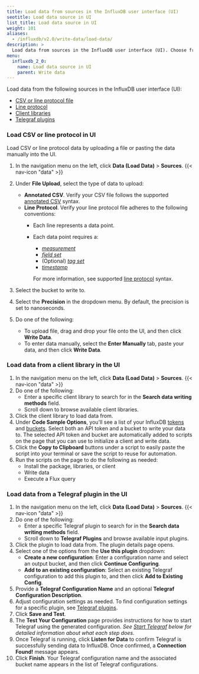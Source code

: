 ```yaml
---
title: Load data from sources in the InfluxDB user interface (UI)
seotitle: Load data source in UI
list_title: Load data source in UI
weight: 101
aliases:
  - /influxdb/v2.0/write-data/load-data/
description: >
  Load data from sources in the InfluxDB user interface (UI). Choose from popular client libraries (such as Python, Ruby, Scala, and more!) or load data with a Telegraf plugin (like MQTT Consumer, MySQL, File, and many more!).
menu:
  influxdb_2_0:
    name: Load data source in UI
    parent: Write data
---
```


Load data from the following sources in the InfluxDB user interface (UI):

- [CSV or line protocol file](#load-csv-or-line-protocol-in-ui)
- [Line protocol](#load-data-using-line-protocol)
- [Client libraries](#load-data-from-a-client-library-in-the-ui)
- [Telegraf plugins](#load-data-from-a-telegraf-plugin-in-the-ui)

### Load CSV or line protocol in UI

Load CSV or line protocol data by uploading a file or pasting the data manually into the UI.

1. In the navigation menu on the left, click **Data (Load Data)** > **Sources**.
    {{< nav-icon "data" >}}
2. Under **File Upload**, select the type of data to upload:
    - **Annotated CSV**. Verify your CSV file follows the supported [annotated CSV](/influxdb/cloud/reference/syntax/annotated-csv/) syntax.
    - **Line Protocol**. Verify your line protocol file adheres to the following conventions:  
       - Each line represents a data point.
        - Each data point requires a:  
          - [*measurement*](/influxdb/cloud/reference/syntax/line-protocol/#measurement)
          - [*field set*](/influxdb/cloud/reference/syntax/line-protocol/#field-set)
          - (Optional) [*tag set*](/influxdb/cloud/reference/syntax/line-protocol/#tag-set)
          - [*timestamp*](/influxdb/cloud/reference/syntax/line-protocol/#timestamp)

          For more information, see supported [line protocol](/influxdb/cloud/reference/syntax/line-protocol/) syntax.

2. Select the bucket to write to.
4. Select the **Precision** in the dropdown menu. By default, the precision is set to nanoseconds.
5. Do one of the following:
   - To upload file, drag and drop your file onto the UI, and then click **Write Data**.
   - To enter data manually, select the **Enter Manually** tab, paste your data, and then click **Write Data**.

### Load data from a client library in the UI

1.  In the navigation menu on the left, click **Data (Load Data)** > **Sources**.
    {{< nav-icon "data" >}}
2. Do one of the following:
   - Enter a specific client library to search for in the **Search data writing methods** field.
   - Scroll down to browse available client libraries.
3. Click the client library to load data from.
4. Under **Code Sample Options**, you'll see a list of your InfluxDB [tokens](/influxdb/v2.0/reference/glossary/#token) and [buckets](/influxdb/v2.0/reference/glossary/#bucket). Select both an API token and a bucket to write your data to. The selected API token and bucket are automatically added to scripts on the page that you can use to initialize a client and write data.
5. Click the **Copy to Clipboard** buttons under a script to easily paste the script into your terminal or save the script to reuse for automation.
6. Run the scripts on the page to do the following as needed:
   - Install the package, libraries, or client
   - Write data
   - Execute a Flux query

### Load data from a Telegraf plugin in the UI

1. In the navigation menu on the left, click **Data (Load Data)** > **Sources**.
    {{< nav-icon "data" >}}
2. Do one of the following:
   - Enter a specific Telegraf plugin to search for in the **Search data writing methods** field.
   - Scroll down to **Telegraf Plugins** and browse available input plugins.
3. Click the plugin to load data from. The plugin details page opens.
4. Select one of the options from the **Use this plugin** dropdown:
   - **Create a new configuration**: Enter a configuration name and select an output bucket, and then click **Continue Configuring**.
   - **Add to an existing configuration**: Select an existing Telegraf configuration to add this plugin to, and then click **Add to Existing Config**.
5. Provide a **Telegraf Configuration Name** and an optional **Telegraf Configuration Description**.
6. Adjust configuration settings as needed. To find configuration settings for a specific plugin, see [Telegraf plugins](/telegraf/latest/plugins/).
7. Click **Save and Test**.
8. The **Test Your Configuration** page provides instructions for how to start
   Telegraf using the generated configuration.
   _See [Start Telegraf](/influxdb/cloud/write-data/no-code/use-telegraf/auto-config/#start-telegraf) below for detailed information about what each step does._
9. Once Telegraf is running, click **Listen for Data** to confirm Telegraf is successfully sending data to InfluxDB.
   Once confirmed, a **Connection Found!** message appears.
10. Click **Finish**. Your Telegraf configuration name and the associated bucket name appears in the list of Telegraf configurations.
